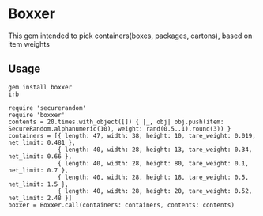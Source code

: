 # Boxxer

This gem intended to pick containers(boxes, packages, cartons), based on item weights

## Usage

```
gem install boxxer
irb
```

```
require 'securerandom'
require 'boxxer'
contents = 20.times.with_object([]) { |_, obj| obj.push(item: SecureRandom.alphanumeric(10), weight: rand(0.5..1).round(3)) }
containers = [{ length: 47, width: 38, height: 10, tare_weight: 0.019, net_limit: 0.481 },
              { length: 40, width: 28, height: 13, tare_weight: 0.34, net_limit: 0.66 },
              { length: 40, width: 28, height: 80, tare_weight: 0.1, net_limit: 0.7 },
              { length: 40, width: 28, height: 18, tare_weight: 0.5, net_limit: 1.5 },
              { length: 40, width: 28, height: 20, tare_weight: 0.52, net_limit: 2.48 }]
boxxer = Boxxer.call(containers: containers, contents: contents)
```
